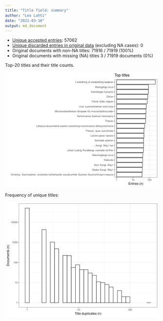 ```yaml
---
title: "Title field: summary"
author: "Leo Lahti"
date: "2021-03-10"
output: md_document
---
```





* [Unique accepted entries](output.tables/title_accepted.csv): 57062
* [Unique discarded entries in original data](output.tables/title_discarded.csv) (excluding NA cases): 0
* Original documents with non-NA titles: 71916 / 71919 (100%)
* Original documents with missing (NA) titles 3 / 71919 documents (0%)


Top-20 titles and their title counts.

![plot of chunk summarytitle](figure/rmd_title_summarytitle-1.png)



Frequency of unique titles:

![plot of chunk uniquetitles](figure/rmd_title_uniquetitles-1.png)




